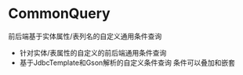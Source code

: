 # CommonQuery
前后端基于实体属性/表列名的自定义通用条件查询
-  针对实体/表属性的自定义的前后端通用条件查询 
-  基于JdbcTemplate和Gson解析的自定义条件查询 条件可以叠加和嵌套
